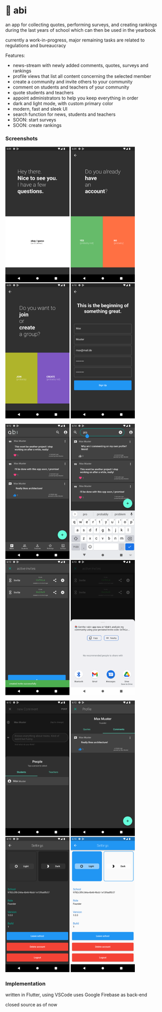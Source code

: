 # 📱 abi 
an app for collecting quotes, performing surveys, and creating rankings during the last years of school which can then be used in the yearbook

currently a work-in-progress, major remaining tasks are related to regulations and bureaucracy

Features:
- news-stream with newly added comments, quotes, surveys and rankings
- profile views that list all content concerning the selected member
- create a community and invite others to your community
- comment on students and teachers of your community
- quote students and teachers
- appoint administrators to help you keep everything in order
- dark and light mode, with custom primary color
- modern, fast and sleek UI
- search function for news, students and teachers
- SOON: start surveys
- SOON: create rankings


### Screenshots

<p float="left">
  <img src="screenshots/login01.png" width="200" />
  <img src="screenshots/login02.png" width="200" />
  <img src="screenshots/register01.png" width="200" />
  <img src="screenshots/register02.png" width="200" />
</p>

<p float="left">
  <img src="screenshots/homescreen.png" width="200" />
  <img src="screenshots/search.png" width="200" />
  <img src="screenshots/invites.png" width="200" />
  <img src="screenshots/share.png" width="200" />
</p>

<p float="left">
  <img src="screenshots/selection.png" width="200" />
  <img src="screenshots/profile.png" width="200" />
  <img src="screenshots/settings_dark.png" width="200" />
  <img src="screenshots/settings_light.png" width="200" />
</p>


### Implementation

written in Flutter, using VSCode
uses Google Firebase as back-end

closed source as of now
